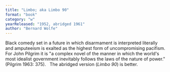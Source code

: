 ```yaml
---
title: "Limbo; aka Limbo 90"
format: "book"
category: "w"
yearReleased: "1952, abridged 1961"
author: "Bernard Wolfe"
---
```

Black comedy set in a future in which disarmament is interpreted literally and amputeeism is exalted as the highest form of uncompromising pacifism. For John Pilgrim it is  "a complex novel of the manner in which the world's most idealist government inevitably follows the laws of the nature of power." (Pilgrim 1963: 375).
 
The abridged version (_Limbo 90_) is better.
